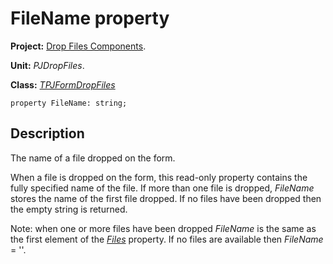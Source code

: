 # FileName property #

**Project:** [Drop Files Components](DropFilesComponents.md).

**Unit:** _PJDropFiles_.

**Class:** _[TPJFormDropFiles](TPJFormDropFiles.md)_

```
property FileName: string;
```

## Description ##

The name of a file dropped on the form.

When a file is dropped on the form, this read-only property contains the fully specified name of the file. If more than one file is dropped, _FileName_ stores the name of the first file dropped. If no files have been dropped then the empty string is returned.

Note: when one or more files have been dropped _FileName_ is the same as the first element of the _[Files](TPJFormDropFilesFiles.md)_ property. If no files are available then _FileName_ = ''.